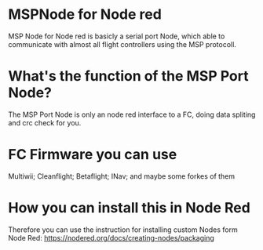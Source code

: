 # MSPNode for Node red
MSP Node for Node red is basicly a serial port Node, which able to communicate with almost all flight controllers using the MSP protocoll.

# What's the function of the MSP Port Node?
The MSP Port Node is only an node red interface to a FC, doing data spliting and crc check for you.

# FC Firmware you can use
Multiwii; 
Cleanflight;
Betaflight;
INav;
and maybe some forkes of them

# How you can install this in Node Red
Therefore you can use the instruction for installing custom Nodes form Node Red:
https://nodered.org/docs/creating-nodes/packaging


